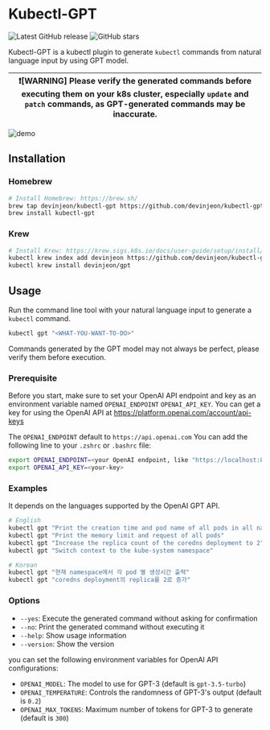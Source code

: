 # Kubectl-GPT

![Latest GitHub release](https://img.shields.io/github/release/devinjeon/kubectl-gpt.svg)
![GitHub stars](https://img.shields.io/github/stars/devinjeon/kubectl-gpt.svg?label=github%20stars)

Kubectl-GPT is a kubectl plugin to generate `kubectl` commands from natural language input by using GPT model.

| ❗[WARNING] Please verify the generated commands before executing them on your k8s cluster, especially `update` and `patch` commands, as GPT-generated commands may be inaccurate. |
|-|

![demo](demo.gif)

## Installation

### Homebrew

```bash
# Install Homebrew: https://brew.sh/
brew tap devinjeon/kubectl-gpt https://github.com/devinjeon/kubectl-gpt
brew install kubectl-gpt
```

### Krew

```bash
# Install Krew: https://krew.sigs.k8s.io/docs/user-guide/setup/install/
kubectl krew index add devinjeon https://github.com/devinjeon/kubectl-gpt
kubectl krew install devinjeon/gpt
```

## Usage

Run the command line tool with your natural language input to generate a `kubectl` command.

```bash
kubectl gpt "<WHAT-YOU-WANT-TO-DO>"
```

Commands generated by the GPT model may not always be perfect, please verify them before execution.

### Prerequisite

Before you start, make sure to set your OpenAI API endpoint and key as an environment variable named `OPENAI_ENDPOINT` `OPENAI_API_KEY`.
You can get a key for using the OpenAI API at https://platform.openai.com/account/api-keys

The `OPENAI_ENDPOINT` default to `https://api.openai.com`
You can add the following line to your `.zshrc` or `.bashrc` file:

```bash
export OPENAI_ENDPOINT=<your OpenAI endpoint, like "https://localhost:8080/v1">
export OPENAI_API_KEY=<your-key>
```

### Examples

It depends on the languages supported by the OpenAI GPT API.

```bash
# English
kubectl gpt "Print the creation time and pod name of all pods in all namespaces."
kubectl gpt "Print the memory limit and request of all pods"
kubectl gpt "Increase the replica count of the coredns deployment to 2"
kubectl gpt "Switch context to the kube-system namespace"

# Korean
kubectl gpt "현재 namespace에서 각 pod 별 생성시간 출력"
kubectl gpt "coredns deployment의 replica를 2로 증가"
```

### Options

- `--yes`: Execute the generated command without asking for confirmation
- `--no`: Print the generated command without executing it
- `--help`: Show usage information
- `--version`: Show the version

you can set the following environment variables for OpenAI API configurations:

- `OPENAI_MODEL`: The model to use for GPT-3 (default is `gpt-3.5-turbo`)
- `OPENAI_TEMPERATURE`: Controls the randomness of GPT-3's output (default is `0.2`)
- `OPENAI_MAX_TOKENS`: Maximum number of tokens for GPT-3 to generate (default is `300`)
